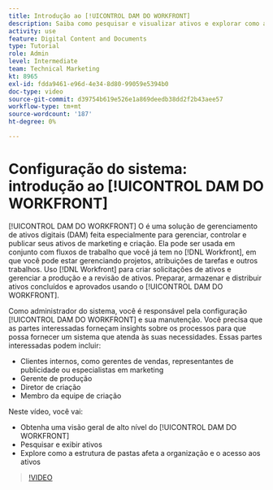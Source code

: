 ```yaml
---
title: Introdução ao [!UICONTROL DAM DO WORKFRONT]
description: Saiba como pesquisar e visualizar ativos e explorar como a estrutura de pastas afeta a organização e o acesso aos ativos no [!UICONTROL DAM DO WORKFRONT].
activity: use
feature: Digital Content and Documents
type: Tutorial
role: Admin
level: Intermediate
team: Technical Marketing
kt: 8965
exl-id: fdda9461-e96d-4e34-8d80-99059e5394b0
doc-type: video
source-git-commit: d39754b619e526e1a869deedb38dd2f2b43aee57
workflow-type: tm+mt
source-wordcount: '187'
ht-degree: 0%

---
```


# Configuração do sistema: introdução ao [!UICONTROL DAM DO WORKFRONT]

[!UICONTROL DAM DO WORKFRONT] O é uma solução de gerenciamento de ativos digitais (DAM) feita especialmente para gerenciar, controlar e publicar seus ativos de marketing e criação. Ela pode ser usada em conjunto com fluxos de trabalho que você já tem no [!DNL Workfront], em que você pode estar gerenciando projetos, atribuições de tarefas e outros trabalhos. Uso [!DNL Workfront] para criar solicitações de ativos e gerenciar a produção e a revisão de ativos. Preparar, armazenar e distribuir ativos concluídos e aprovados usando o [!UICONTROL DAM DO WORKFRONT].


Como administrador do sistema, você é responsável pela configuração [!UICONTROL DAM DO WORKFRONT] e sua manutenção. Você precisa que as partes interessadas forneçam insights sobre os processos para que possa fornecer um sistema que atenda às suas necessidades. Essas partes interessadas podem incluir:

* Clientes internos, como gerentes de vendas, representantes de publicidade ou especialistas em marketing
* Gerente de produção
* Diretor de criação
* Membro da equipe de criação

Neste vídeo, você vai:

* Obtenha uma visão geral de alto nível do [!UICONTROL DAM DO WORKFRONT]
* Pesquisar e exibir ativos
* Explore como a estrutura de pastas afeta a organização e o acesso aos ativos

>[!VIDEO](https://video.tv.adobe.com/v/335228/?quality=12)
